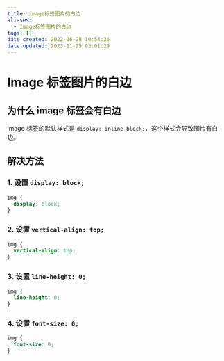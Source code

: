 ```yaml
---
title: image标签图片的白边
aliases:
  - Image标签图片的白边
tags: []
date created: 2022-06-28 10:54:26
date updated: 2023-11-25 03:01:29
---
```


# Image 标签图片的白边

## 为什么 image 标签会有白边

image 标签的默认样式是 `display: inline-block;`，这个样式会导致图片有白边。

## 解决方法

### 1. 设置 `display: block;`

```css
img {
  display: block;
}
```

### 2. 设置 `vertical-align: top;`

```css
img {
  vertical-align: top;
}
```

### 3. 设置 `line-height: 0;`

```css
img {
  line-height: 0;
}
```

### 4. 设置 `font-size: 0;`

```css
img {
  font-size: 0;
}
```
